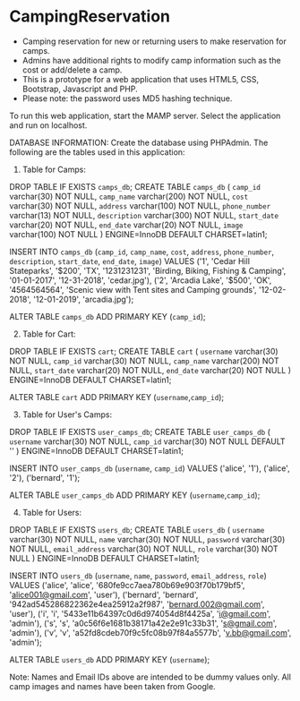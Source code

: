 # CampingReservation
- Camping reservation for new or returning users to make reservation for camps. 
- Admins have additional rights to modify camp information such as the cost or add/delete a camp. 
- This is a prototype for a web application that uses HTML5, CSS, Bootstrap, Javascript and PHP.
- Please note: the password uses MD5 hashing technique.

To run this web application, start the MAMP server. Select the application and run on localhost. 

DATABASE INFORMATION:
Create the database using PHPAdmin. The following are the tables used in this application:

1. Table for Camps: 

DROP TABLE IF EXISTS `camps_db`;
CREATE TABLE `camps_db` (
  `camp_id` varchar(30) NOT NULL,
  `camp_name` varchar(200) NOT NULL,
  `cost` varchar(30) NOT NULL,
  `address` varchar(100) NOT NULL,
  `phone_number` varchar(13) NOT NULL,
  `description` varchar(300) NOT NULL,
  `start_date` varchar(20) NOT NULL,
  `end_date` varchar(20) NOT NULL,
  `image` varchar(100) NOT NULL
) ENGINE=InnoDB DEFAULT CHARSET=latin1;

INSERT INTO `camps_db` (`camp_id`, `camp_name`, `cost`, `address`, `phone_number`, `description`, `start_date`, `end_date`, `image`) VALUES
('1', 'Cedar Hill Stateparks', '$200', 'TX', '1231231231', 'Birding, Biking, Fishing & Camping', '01-01-2017', '12-31-2018', 'cedar.jpg'),
('2', 'Arcadia Lake', '$500', 'OK', '4564564564', 'Scenic view with Tent sites and Camping grounds', '12-02-2018', '12-01-2019', 'arcadia.jpg');

ALTER TABLE `camps_db` ADD PRIMARY KEY (`camp_id`);

2. Table for Cart:

DROP TABLE IF EXISTS `cart`;
CREATE TABLE `cart` (
  `username` varchar(30) NOT NULL,
  `camp_id` varchar(30) NOT NULL,
  `camp_name` varchar(200) NOT NULL,
  `start_date` varchar(20) NOT NULL,
  `end_date` varchar(20) NOT NULL
) ENGINE=InnoDB DEFAULT CHARSET=latin1;

ALTER TABLE `cart` ADD PRIMARY KEY (`username`,`camp_id`);  

3. Table for User's Camps:

DROP TABLE IF EXISTS `user_camps_db`;
CREATE TABLE `user_camps_db` (
  `username` varchar(30) NOT NULL,
  `camp_id` varchar(30) NOT NULL DEFAULT ''
) ENGINE=InnoDB DEFAULT CHARSET=latin1;

INSERT INTO `user_camps_db` (`username`, `camp_id`) VALUES
('alice', '1'),
('alice', '2'),
('bernard', '1');

ALTER TABLE `user_camps_db` ADD PRIMARY KEY (`username`,`camp_id`);

4. Table for Users:

DROP TABLE IF EXISTS `users_db`;
CREATE TABLE `users_db` (
  `username` varchar(30) NOT NULL,
  `name` varchar(30) NOT NULL,
  `password` varchar(30) NOT NULL,
  `email_address` varchar(30) NOT NULL,
  `role` varchar(30) NOT NULL
) ENGINE=InnoDB DEFAULT CHARSET=latin1;

INSERT INTO `users_db` (`username`, `name`, `password`, `email_address`, `role`) VALUES
('alice', 'alice', '680fe9cc7aea780b69e903f70b179bf5', 'alice001@gmail.com', 'user'),
('bernard', 'bernard', '942ad545286822362e4ea25912a2f987', 'bernard.002@gmail.com', 'user'),
('i', 'i', '5433e11b64397c0d6d974054d8f4425a', 'i@gmail.com', 'admin'),
('s', 's', 'a0c56f6e1681b38171a42e2e91c33b31', 's@gmail.com', 'admin'),
('v', 'v', 'a52fd8cdeb70f9c5fc08b97f84a5577b', 'v.bb@gmail.com', 'admin');

ALTER TABLE `users_db` ADD PRIMARY KEY (`username`);


Note: Names and Email IDs above are intended to be dummy values only. All camp images and names have been taken from Google.  
  
